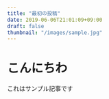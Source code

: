 ```yaml
---
title: "最初の投稿"
date: 2019-06-06T21:01:09+09:00
draft: false
thumbnail: "/images/sample.jpg"
---
```

# こんにちわ
これはサンプル記事です
